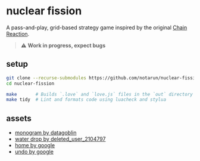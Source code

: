 # nuclear fission

A pass-and-play, grid-based strategy game inspired by the original [Chain Reaction](https://play.google.com/store/apps/details?id=com.BuddyMattEnt.ChainReaction&hl=en_IN).

> ⚠️ **Work in progress, expect bugs**

## setup

```bash
git clone --recurse-submodules https://github.com/notarun/nuclear-fission
cd nuclear-fission

make       # Builds `.love` and `love.js` files in the `out` directory
make tidy  # Lint and formats code using luacheck and stylua
```

## assets

- [monogram by datagoblin](https://datagoblin.itch.io/monogram)
- [water drop by deleted_user_2104797](https://freesound.org/s/166320/)
- [home by google](https://pictogrammers.com/library/mdi/icon/home/)
- [undo by google](https://pictogrammers.com/library/mdi/icon/undo/)
